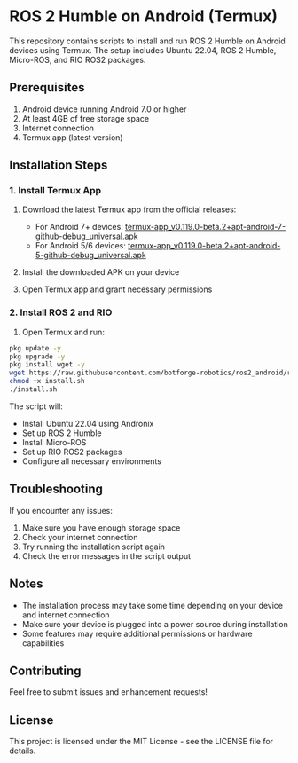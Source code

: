# ROS 2 Humble on Android (Termux)

This repository contains scripts to install and run ROS 2 Humble on Android devices using Termux. The setup includes Ubuntu 22.04, ROS 2 Humble, Micro-ROS, and RIO ROS2 packages.

## Prerequisites

1. Android device running Android 7.0 or higher
2. At least 4GB of free storage space
3. Internet connection
4. Termux app (latest version)

## Installation Steps

### 1. Install Termux App

1. Download the latest Termux app from the official releases:
   - For Android 7+ devices: [termux-app_v0.119.0-beta.2+apt-android-7-github-debug_universal.apk](https://github.com/termux/termux-app/releases/download/v0.119.0-beta.2/termux-app_v0.119.0-beta.2+apt-android-7-github-debug_universal.apk)
   - For Android 5/6 devices: [termux-app_v0.119.0-beta.2+apt-android-5-github-debug_universal.apk](https://github.com/termux/termux-app/releases/download/v0.119.0-beta.2/termux-app_v0.119.0-beta.2+apt-android-5-github-debug_universal.apk)

2. Install the downloaded APK on your device
3. Open Termux app and grant necessary permissions

### 2. Install ROS 2 and RIO

1. Open Termux and run:
```bash
pkg update -y
pkg upgrade -y
pkg install wget -y
wget https://raw.githubusercontent.com/botforge-robotics/ros2_android/refs/heads/humble/install.sh
chmod +x install.sh
./install.sh
```

The script will:
- Install Ubuntu 22.04 using Andronix
- Set up ROS 2 Humble
- Install Micro-ROS
- Set up RIO ROS2 packages
- Configure all necessary environments


## Troubleshooting

If you encounter any issues:

1. Make sure you have enough storage space
2. Check your internet connection
3. Try running the installation script again
4. Check the error messages in the script output

## Notes

- The installation process may take some time depending on your device and internet connection
- Make sure your device is plugged into a power source during installation
- Some features may require additional permissions or hardware capabilities

## Contributing

Feel free to submit issues and enhancement requests!

## License

This project is licensed under the MIT License - see the LICENSE file for details.